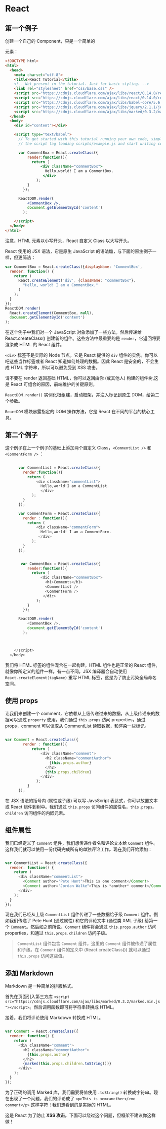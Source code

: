 # React

## 第一个例子

创建一个自己的 Component，只是一个简单的 <div> 元素：

```html
<!DOCTYPE html>
<html>
  <head>
    <meta charset="utf-8">
    <title>React Tutorial</title>
    <!-- Not present in the tutorial. Just for basic styling. -->
    <link rel="stylesheet" href="css/base.css" />
    <script src="https://cdnjs.cloudflare.com/ajax/libs/react/0.14.0/react.js"></script>
    <script src="https://cdnjs.cloudflare.com/ajax/libs/react/0.14.0/react-dom.js"></script>
    <script src="https://cdnjs.cloudflare.com/ajax/libs/babel-core/5.6.15/browser.js"></script>
    <script src="https://cdnjs.cloudflare.com/ajax/libs/jquery/2.1.1/jquery.min.js"></script>
    <script src="https://cdnjs.cloudflare.com/ajax/libs/marked/0.3.2/marked.min.js"></script>
  </head>
  <body>
    <div id="content"></div>

    <script type="text/babel">
      // To get started with this tutorial running your own code, simply remove
      // the script tag loading scripts/example.js and start writing code here.

      var CommentBox = React.createClass({
          render:function(){
            return (
                <div className="commentBox">
                  Hello,world! I am a CommentBox.
                 </div> 
              );
          }
        });

      ReactDOM.render(
          <CommentBox />,
          document.getElementById('content')
        );

    </script>
  </body>
</html>

```


注意，HTML 元素以小写开头，React 自定义 Class 以大写开头。

React 使用的 JSX 语法，它是原生 JavaScript 的语法糖，与下面的原生例子一样，但更简洁：

```javascript
var CommentBox = React.createClass({displayName: 'CommentBox',
  render: function() {
    return (
      React.createElement('div', {className: "commentBox"},
        "Hello, world! I am a CommentBox."
      )
    );
  }
});
ReactDOM.render(
  React.createElement(CommentBox, null),
  document.getElementById('content')
);
```

在这个例子中我们对一个 JavaScript 对象添加了一些方法，然后传递给 React.createClass() 创建新的组件。这些方法中最重要的是 `render`，它返回将要渲染成 HTML 的 React 组件。

`<div>` 标签不是实际的 Node 节点，它是 React 提供的 `div` 组件的实例。你可以吧这些当作标签或者 React 知道如何处理的数据。因此 React 是安全的，不会生成 HTML 字符串，所以可以避免受到 XSS 攻击。

请不要在 render 返回基础 HTML，你可以返回由你 (或其他人) 构建的组件树,这是 React 可组合的原因，前端维护的关键原则。

`ReactDOM.render()` 实例化根组建，启动框架，并注入标记到原生 DOM，给第二个参数。

`ReactDOM` 模块暴露指定的 DOM 操作方法，它是 React 在不同的平台的核心工具。

## 第二个例子

这个例子在上一个例子的基础上添加两个自定义 Class，`<CommentList />` 和 `<CommentForm />` ：

```javascript

	  var CommentList = React.createClass({
        render:function(){
          return (
              <div className="commentList">
                Hello,world!I am a CommentList.
                </div>
            );
        }
      });

      var CommentForm = React.createClass({
        render : function(){
          return (
              <div className="commentForm">
                Hello,world! I am a CommentForm.
               </div> 
            );
        }
      });


       var CommentBox = React.createClass({
          render:function(){
            return (
                <dic className="commentBox">
                  <h1>Comments</h1>
                  <CommentList />
                  <CommentForm />
                 </dic> 
              );
          }
        });

      ReactDOM.render(
          <CommentBox />,
          document.getElementById('content')
        );



    </script>
  </body>

```

我们将 HTML 标签的组件混合在一起构建。HTML 组件也是正常的 React 组件，就像你所定义的组件一样，有一点不同。JSX 编译器会自动使用 `React.createElement(tagName)` 重写 HTML 标签，这是为了防止污染全局命名空间。

## 使用 props

让我们来创建一个 comment，它依赖从上级传递过来的数据，从上级传递来的数据可以通过 `property` 使用，我们通过 `this.props` 访问 properties，通过 props，comment 可以读取从 CommentList 读取数据，和渲染一些标记。

```javascript

var Comment = React.createClass({
        render : function(){
            return (
                <div className="comment">
                  <h2 className="commentAuthor">
                    {this.props.author}
                  </h2>
                  {this.props.children}  
                </div>
              );  
          }
      });

```

在 JSX 语法的括号内 (属性或子级) 可以写 JavsScript 表达式，你可以放置文本或 React 组件到树中。我们通过 `this.props` 访问组件的属性名，`this.props。children` 访问组件的内嵌元素。

## 组件属性

我们已经定义了 `Comment` 组件，我们想传递作者名和评论文本给 `Comment` 组件。这样我们就可以使用一份代码完成所有的单独评论工作。现在我们开始添加：

```javascript

var CommentList = React.createClass({
  render: function() {
    return (
      <div className="commentList">
        <Comment author="Pete Hunt">This is one comment</Comment>
        <Comment author="Jordan Walke">This is *another* comment</Comment>
      </div>
    );
  }
});

```

现在我们已经从上级 `CommentList` 组件传递了一些数据给子级 `Comment` 组件。例如我们传递了 Pete Hunt (通过属性) 和它的评论文本 (通过类 XML 子级) 给第一个 `Comment`。然后如之前所说，`Comment` 组件将会通过 `this.props.author` 访问 properties，和通过 `this.props.children` 访问子级。

> `CommentList` 组件包含 `Comment` 组件，这里的 `Comment` 组件被传递了属性和子级。在 `Comment` 组件的定义中 (React.createClass()) 就可以通过 `this.props` 访问这些值。


## 添加 Markdown

Markdown 是一种简单的排版格式。

首先在页面引入第三方库 `<script src="https://cdnjs.cloudflare.com/ajax/libs/marked/0.3.2/marked.min.js"></script>`。然后调用函数即可将字符串转换成 HTML。

接着，我们将评论使用 Markdown 转换成 HTML。

```javascript

var Comment = React.createClass({
  render: function() {
    return (
      <div className="comment">
        <h2 className="commentAuthor">
          {this.props.author}
        </h2>
        {marked(this.props.children.toString())}
      </div>
    );
  }
});

```

为了正确的调用 Marked 库，我们需要将值使用 `.toString()` 转换成字符串。现在出现了一个问题，我们的评论成了 `<p>This is <em>another</em> comment</p>` 这样字符！我们想看到的是实际的 HTML。

这是 React 为了防止 **XSS 攻击**。下面可以绕过这个问题，但框架不建议你这样做！







